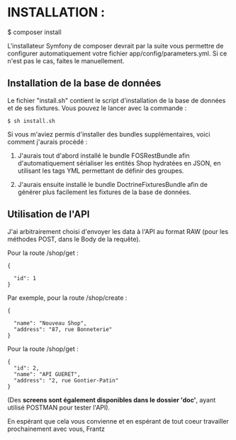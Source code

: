 INSTALLATION :
========================

$ composer install

L'installateur Symfony de composer devrait par la suite vous permettre de configurer automatiquement votre fichier app/config/parameters.yml.
Si ce n'est pas le cas, faites le manuellement.

Installation de la base de données
--------------

Le fichier "install.sh" contient le script d'installation de la base de données et de ses fixtures. Vous pouvez le lancer avec la commande :
```
$ sh install.sh
```

Si vous m'aviez permis d'installer des bundles supplémentaires,
voici comment j'aurais procédé :

1. J'aurais tout d'abord installé le bundle FOSRestBundle afin d'automatiquement sérialiser les entités Shop hydratées en JSON,
en utilisant les tags YML permettant de définir des groupes.

2. J'aurais ensuite installé le bundle DoctrineFixturesBundle afin de générer plus facilement les fixtures de la base de données.

Utilisation de l'API
--------------

J'ai arbitrairement choisi d'envoyer les data à l'API au format RAW (pour les méthodes POST, dans le Body de la requête).

Pour la route /shop/get :
```
{

  "id": 1
}
```

Par exemple, pour la route /shop/create :
```
{

  "name": "Nouveau Shop",
  "address": "87, rue Bonneterie"
}
```

Pour la route /shop/get :
```
{
  "id": 2,
  "name": "API GUERET",
  "address": "2, rue Gontier-Patin"
}
```

(Des **screens sont également disponibles dans le dossier 'doc'**, ayant utilisé POSTMAN pour tester l'API).

En espérant que cela vous convienne et en espérant de tout coeur travailler prochainement avec vous,
Frantz
